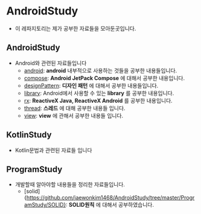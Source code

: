 # AndroidStudy
* 이 레파지토리는 제가 공부한 자료들을 모아둔곳입니다.
## AndroidStudy
* Android와 관련된 자료들입니다
    * [android](https://github.com/jaewonkim1468/AndroidStudy/tree/master/AndroidStudy/android): __android__ 내부적으로 사용하는 것들을 공부한 내용들입니다.
    * [compose](https://github.com/jaewonkim1468/AndroidStudy/tree/master/AndroidStudy/compose): __Android JetPack Compose__ 에 대해서 공부한 내용입니다.
    * [designPattern](https://github.com/jaewonkim1468/AndroidStudy/tree/master/AndroidStudy/designPattern): __디자인 패턴__ 에 대해서 공부한 내용들입니다.
    * [library](https://github.com/jaewonkim1468/AndroidStudy/tree/master/AndroidStudy/library): Android에서 사용할 수 있는 __library__ 를 공부한 내용입니다.
    * [rx](https://github.com/jaewonkim1468/AndroidStudy/tree/master/AndroidStudy/rx): __ReactiveX Java, ReactiveX Android__ 를 공부한 내용입니다.
    * [thread](https://github.com/jaewonkim1468/AndroidStudy/tree/master/AndroidStudy/thread):  __스레드__  에 대해 공부한 내용들 입니다.
    * [view](https://github.com/jaewonkim1468/AndroidStudy/tree/master/AndroidStudy/view):  __view__  에 관해서 공부한 내용들 입니다.
## KotlinStudy
* Kotlin문법과 관련된 자료들 입니다

## ProgramStudy
* 개발할때 알아야할 내용들을 정리한 자료들입니다.
    * [solid]{https://github.com/jaewonkim1468/AndroidStudy/tree/master/ProgramStudy/SOLID}: __SOLID원칙__ 에 대해서 공부하였습니다.
